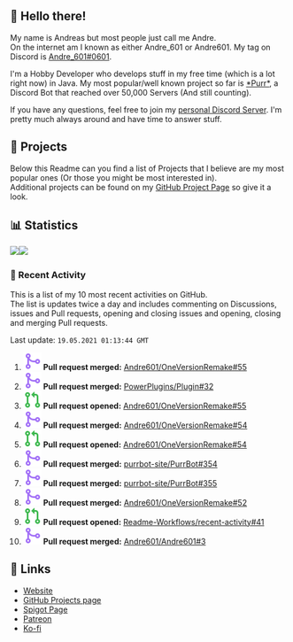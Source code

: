 <!-- Links -->
[andre]: https://discord.bio/p/andre601
[purr]: https://purrbot.site
[discord]: https://discord.gg/6dazXp6
[website]: https://andre601.ch
[github]: https://andre601.ch/projects
[spigot]: https://www.spigotmc.org/resources/authors/56829/
[patreon]: https://patreon.com/andre_601
[ko-fi]: https://ko-fi.com/andre_601

## 👋 Hello there!
My name is Andreas but most people just call me Andre.  
On the internet am I known as either Andre_601 or Andre601. My tag on Discord is [Andre_601#0601][andre].

I'm a Hobby Developer who develops stuff in my free time (which is a lot right now) in Java. My most popular/well known project so far is [\*Purr\*][purr], a Discord Bot that reached over 50,000 Servers (And still counting).

If you have any questions, feel free to join my [personal Discord Server][discord]. I'm pretty much always around and have time to answer stuff.

## 📁 Projects
Below this Readme can you find a list of Projects that I believe are my most popular ones (Or those you might be most interested in).  
Additional projects can be found on my [GitHub Project Page][github] so give it a look.

## 📊 Statistics
<img height="195px" src="https://github-readme-stats.vercel.app/api?username=Andre601&show_icons=true&hide_rank=true&title_color=3498db&bg_color=ffffff00&text_color=718096&disable_animations=true"><img height="195px" src="https://github-readme-stats.vercel.app/api/top-langs?username=Andre601&layout=compact&title_color=3498db&bg_color=ffffff00&text_color=718096">

### 📜 Recent Activity
This is a list of my 10 most recent activities on GitHub.  
The list is updates twice a day and includes commenting on Discussions, issues and Pull requests, opening and closing issues and opening, closing and merging Pull requests.

<!--RECENT_ACTIVITY:last_update-->
Last update: `19.05.2021 01:13:44 GMT`
<!--RECENT_ACTIVITY:last_update_end-->
<!--RECENT_ACTIVITY:start-->
1. ![pullRequestMerged] **Pull request merged:** [Andre601/OneVersionRemake#55](https://github.com/Andre601/OneVersionRemake/pull/55)
2. ![pullRequestMerged] **Pull request merged:** [PowerPlugins/Plugin#32](https://github.com/PowerPlugins/Plugin/pull/32)
3. ![pullRequestOpened] **Pull request opened:** [Andre601/OneVersionRemake#55](https://github.com/Andre601/OneVersionRemake/pull/55)
4. ![pullRequestMerged] **Pull request merged:** [Andre601/OneVersionRemake#54](https://github.com/Andre601/OneVersionRemake/pull/54)
5. ![pullRequestOpened] **Pull request opened:** [Andre601/OneVersionRemake#54](https://github.com/Andre601/OneVersionRemake/pull/54)
6. ![pullRequestMerged] **Pull request merged:** [purrbot-site/PurrBot#354](https://github.com/purrbot-site/PurrBot/pull/354)
7. ![pullRequestMerged] **Pull request merged:** [purrbot-site/PurrBot#355](https://github.com/purrbot-site/PurrBot/pull/355)
8. ![pullRequestMerged] **Pull request merged:** [Andre601/OneVersionRemake#52](https://github.com/Andre601/OneVersionRemake/pull/52)
9. ![pullRequestOpened] **Pull request opened:** [Readme-Workflows/recent-activity#41](https://github.com/Readme-Workflows/recent-activity/pull/41)
10. ![pullRequestMerged] **Pull request merged:** [Andre601/Andre601#3](https://github.com/Andre601/Andre601/pull/3)
<!--RECENT_ACTIVITY:end-->

## 🔗 Links
- [Website]
- [GitHub Projects page][github]
- [Spigot Page][spigot]
- [Patreon]
- [Ko-fi]

<!-- Badges -->
[issueOpened]: https://raw.githubusercontent.com/Andre601/Andre601/master/images/IssueOpened.svg
[issueClosed]: https://raw.githubusercontent.com/Andre601/Andre601/master/images/IssueClosed.svg
[pullRequestOpened]: https://raw.githubusercontent.com/Andre601/Andre601/master/images/PullRequestOpened.svg
[pullRequestClosed]: https://raw.githubusercontent.com/Andre601/Andre601/master/images/PullRequestClosed.svg
[pullRequestMerged]: https://raw.githubusercontent.com/Andre601/Andre601/4dadd89f960758755927537b4108e03eb2d93eba/images/PullRequestMerged.svg
[comment]: https://raw.githubusercontent.com/Andre601/Andre601/master/images/Comment.svg

